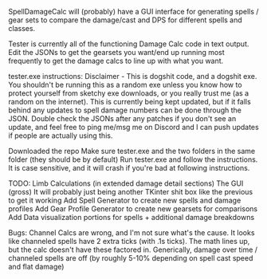 SpellDamageCalc will (probably) have a GUI interface for generating spells / gear sets to compare the damage/cast and DPS for different spells and classes. 

Tester is currently all of the functioning Damage Calc code in text output. 
Edit the JSONs to get the gearsets you want/end up running most frequently to get the damage calcs to line up with what you want. 

tester.exe instructions:
Disclaimer - This is dogshit code, and a dogshit exe. You shouldn't be running this as a random exe unless you know how to protect yourself from sketchy exe downloads, or you really trust me (as a random on the internet). This is currently being kept updated, but if it falls behind any updates to spell damage numbers can be done through the JSON. 
Double check the JSONs after any patches if you don't see an update, and feel free to ping me/msg me on Discord and I can push updates if people are actually using this.


Downloaded the repo
Make sure tester.exe and the two folders in the same folder (they should be by default)
Run tester.exe and follow the instructions. It is case sensitive, and it will crash if you're bad at following instructions. 


TODO: 
    Limb Calculations (in extended damage detail sections)
    The GUI (gross)
    It will probably just being another TKinter shit box like the previous to get it working
    Add Spell Generator to create new spells and damage profiles 
    Add Gear Profile Generator to create new gearsets for comparisons 
    Add Data visualization portions for spells + additional damage breakdowns

Bugs: 
    Channel Calcs are wrong, and I'm not sure what's the cause. It looks like channeled spells have 2 extra ticks (with .1s ticks). The math lines up, but the calc doesn't have these factored in. 
    Generically, damage over time / channeled spells are off (by roughly 5-10% depending on spell cast speed and flat damage)
